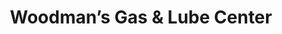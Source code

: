 ---
title: "Woodman’s Gas & Lube Center"
url: /rockford/woodmans-gas-und-lube-center/
shop: Lebensmittel
---
